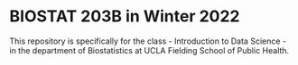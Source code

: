 # BIOSTAT 203B in Winter 2022
This repository is specifically for the class - Introduction to Data Science - in the department of Biostatistics at UCLA Fielding School of Public Health.
